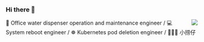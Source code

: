 ### Hi there 👋

<img align="right" src="https://github-readme-stats.vercel.app/api?username=rysyd&show_icons=true&icon_color=0366d6&text_color=24292e&bg_color=ffffff&hide_title=true" />

🚰 Office water dispenser operation and maintenance engineer / 💻 System reboot engineer / ☸️ Kubernetes pod deletion engineer / 🙍🏻‍♂️ 小捞仔
